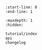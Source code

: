 ```{include} ../README.md
:start-line: 0
:end-line: 1
```

```{toctree}
:maxdepth: 1
:hidden:

tutorial/index
api
changelog
```
